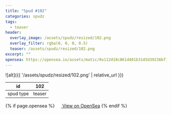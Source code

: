 ```yaml
---
title: "Spud #102"
categories: spudz
tags:
  - teaser
header:
  overlay_image: /assets/spudz/resized/102.png
  overlay_filter: rgba(0, 0, 0, 0.5)
  teaser: /assets/spudz/resized/102.png
excerpt: ""
opensea: https://opensea.io/assets/matic/0x112d18c861d401b3145d39236bf149f01e18beed/102
---
```

![alt]({{ '/assets/spudz/resized/102.png' | relative_url }})

| id | 102 |
|-|-|
| spud type | teaser |

{% if page.opensea %}
<a href="{{page.opensea}}" class="btn btn--info" onclick="window.open(this.href, '_blank'); return false;"><img src="/assets/images/opensea.svg" width="16px"><span>  View on OpenSea</span></a>
{% endif %}
